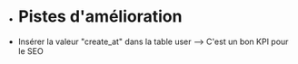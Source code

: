 - # Pistes d'amélioration

- Insérer la valeur "create_at" dans la table user
--> C'est un bon KPI pour le SEO
